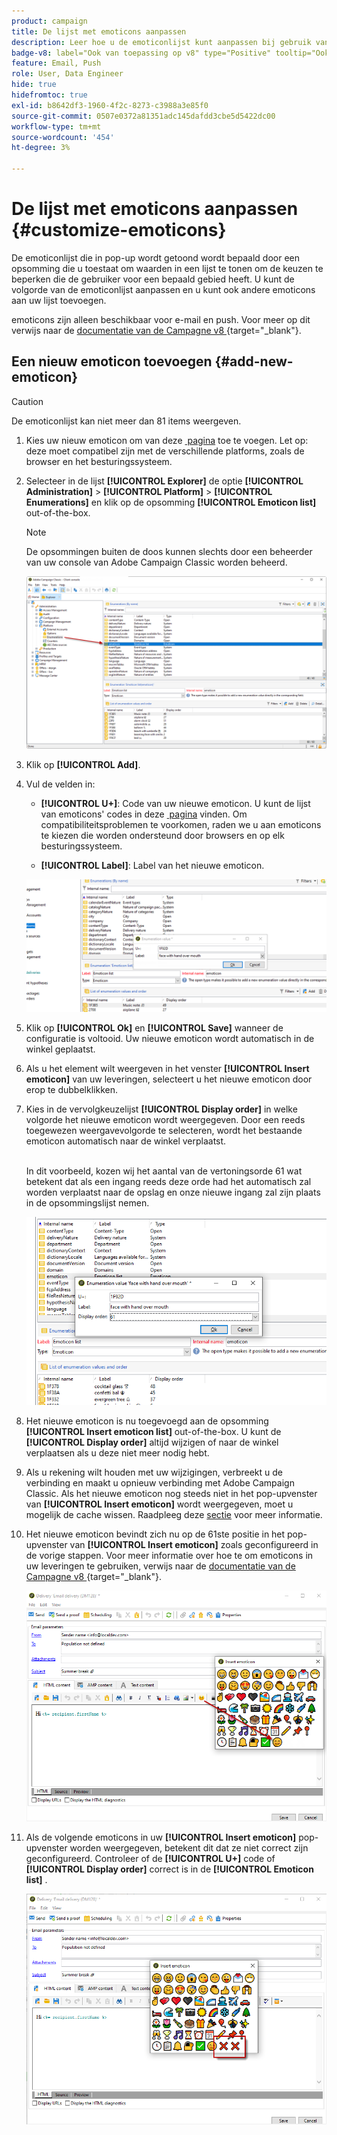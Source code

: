 ```yaml
---
product: campaign
title: De lijst met emoticons aanpassen
description: Leer hoe u de emoticonlijst kunt aanpassen bij gebruik van Adobe Campaign
badge-v8: label="Ook van toepassing op v8" type="Positive" tooltip="Ook van toepassing op campagne v8"
feature: Email, Push
role: User, Data Engineer
hide: true
hidefromtoc: true
exl-id: b8642df3-1960-4f2c-8273-c3988a3e85f0
source-git-commit: 0507e0372a81351adc145dafdd3cbe5d5422dc00
workflow-type: tm+mt
source-wordcount: '454'
ht-degree: 3%

---
```


# De lijst met emoticons aanpassen {#customize-emoticons}

De emoticonlijst die in pop-up wordt getoond wordt bepaald door een opsomming die u toestaat om waarden in een lijst te tonen om de keuzen te beperken die de gebruiker voor een bepaald gebied heeft.
U kunt de volgorde van de emoticonlijst aanpassen en u kunt ook andere emoticons aan uw lijst toevoegen.

emoticons zijn alleen beschikbaar voor e-mail en push. Voor meer op dit verwijs naar de [&#x200B; documentatie van de Campagne v8 &#x200B;](https://experienceleague.adobe.com/docs/campaign/campaign-v8/send/emails/defining-the-email-content.html#inserting-emoticons){target="_blank"}.


## Een nieuw emoticon toevoegen {#add-new-emoticon}

>[!CAUTION]
>
>De emoticonlijst kan niet meer dan 81 items weergeven.

1. Kies uw nieuw emoticon om van deze [&#x200B; pagina &#x200B;](https://unicode.org/emoji/charts/full-emoji-list.html) toe te voegen. Let op: deze moet compatibel zijn met de verschillende platforms, zoals de browser en het besturingssysteem.

1. Selecteer in de lijst **[!UICONTROL Explorer]** de optie **[!UICONTROL Administration]** > **[!UICONTROL Platform]** > **[!UICONTROL Enumerations]** en klik op de opsomming **[!UICONTROL Emoticon list]** out-of-the-box.

   >[!NOTE]
   >
   >De opsommingen buiten de doos kunnen slechts door een beheerder van uw console van Adobe Campaign Classic worden beheerd.

   ![](assets/emoticon_1.png)

1. Klik op **[!UICONTROL Add]**.

1. Vul de velden in:

   * **[!UICONTROL U+]**: Code van uw nieuwe emoticon. U kunt de lijst van emoticons&#39; codes in deze [&#x200B; pagina &#x200B;](https://unicode.org/emoji/charts/full-emoji-list.html) vinden.
Om compatibiliteitsproblemen te voorkomen, raden we u aan emoticons te kiezen die worden ondersteund door browsers en op elk besturingssysteem.

   * **[!UICONTROL Label]**: Label van het nieuwe emoticon.

   ![](assets/emoticon_5.png)

1. Klik op **[!UICONTROL Ok]** en **[!UICONTROL Save]** wanneer de configuratie is voltooid.
Uw nieuwe emoticon wordt automatisch in de winkel geplaatst.

1. Als u het element wilt weergeven in het venster **[!UICONTROL Insert emoticon]** van uw leveringen, selecteert u het nieuwe emoticon door erop te dubbelklikken.

1. Kies in de vervolgkeuzelijst **[!UICONTROL Display order]** in welke volgorde het nieuwe emoticon wordt weergegeven. Door een reeds toegewezen weergavevolgorde te selecteren, wordt het bestaande emoticon automatisch naar de winkel verplaatst.

   <br> In dit voorbeeld, kozen wij het aantal van de vertoningsorde 61 wat betekent dat als een ingang reeds deze orde had het automatisch zal worden verplaatst naar de opslag en onze nieuwe ingang zal zijn plaats in de opsommingslijst nemen.

   ![](assets/emoticon_2.png)

1. Het nieuwe emoticon is nu toegevoegd aan de opsomming **[!UICONTROL Insert emoticon list]** out-of-the-box. U kunt de **[!UICONTROL Display order]** altijd wijzigen of naar de winkel verplaatsen als u deze niet meer nodig hebt.

1. Als u rekening wilt houden met uw wijzigingen, verbreekt u de verbinding en maakt u opnieuw verbinding met Adobe Campaign Classic. Als het nieuwe emoticon nog steeds niet in het pop-upvenster van **[!UICONTROL Insert emoticon]** wordt weergegeven, moet u mogelijk de cache wissen. Raadpleeg deze [sectie](../../platform/using/faq-campaign-config.md#perform-soft-cache-clear) voor meer informatie.

1. Het nieuwe emoticon bevindt zich nu op de 61ste positie in het pop-upvenster van **[!UICONTROL Insert emoticon]** zoals geconfigureerd in de vorige stappen. Voor meer informatie over hoe te om emoticons in uw leveringen te gebruiken, verwijs naar de [&#x200B; documentatie van de Campagne v8 &#x200B;](https://experienceleague.adobe.com/docs/campaign/campaign-v8/send/emails/defining-the-email-content.html#inserting-emoticons){target="_blank"}.

   ![](assets/emoticon_4.png)

1. Als de volgende emoticons in uw **[!UICONTROL Insert emoticon]** pop-upvenster worden weergegeven, betekent dit dat ze niet correct zijn geconfigureerd. Controleer of de **[!UICONTROL U+]** code of **[!UICONTROL Display order]** correct is in de **[!UICONTROL Emoticon list]** .

   ![](assets/emoticon_6.png)
